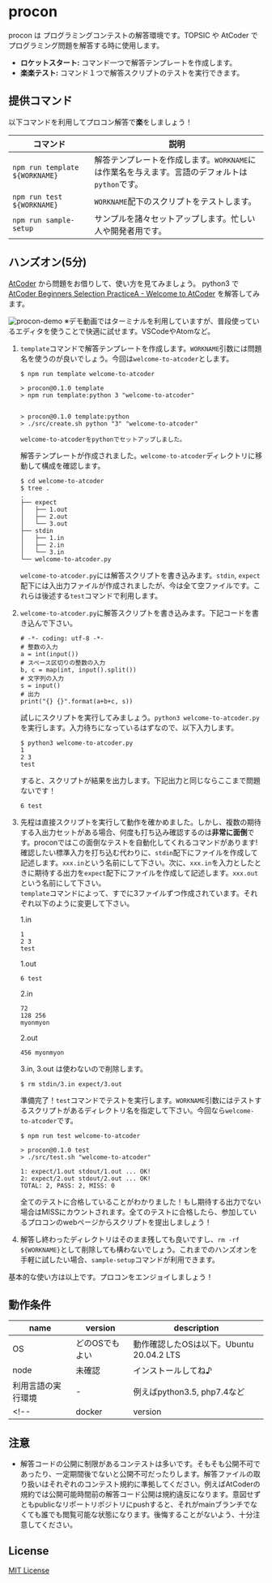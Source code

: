 # procon

procon は プログラミングコンテストの解答環境です。TOPSIC や AtCoder でプログラミング問題を解答する時に使用します。

* **ロケットスタート:** コマンド一つで解答テンプレートを作成します。
* **楽楽テスト:** コマンド１つで解答スクリプトのテストを実行できます。
<!-- * **[追加予定]クリーンな実行:** ローカル端末を汚しません。TODO: 一旦pythonスクリプトをローカルで直接実行して、上記2項目を満たす。 --> 

## 提供コマンド

以下コマンドを利用してプロコン解答で**楽**をしましょう！

| コマンド | 説明 |
| --- | --- |
| `npm run template ${WORKNAME}` |  解答テンプレートを作成します。`WORKNAME`には作業名を与えます。言語のデフォルトは`python`です。 |
| `npm run test ${WORKNAME}` | `WORKNAME`配下のスクリプトをテストします。 |
| `npm run sample-setup` | サンプルを諸々セットアップします。忙しい人や開発者用です。 |

## ハンズオン(5分)

[AtCoder](https://atcoder.jp/home) から問題をお借りして、使い方を見てみましょう。
python3 で [AtCoder Beginners Selection PracticeA - Welcome to AtCoder](https://atcoder.jp/contests/abs/tasks/practice_1?lang=ja) を解答してみます。

![procon-demo](https://user-images.githubusercontent.com/38717219/159227464-759e9fcd-68bc-48e2-bd57-080037548d81.gif)
※デモ動画ではターミナルを利用していますが、普段使っているエディタを使うことで快適に試せます。VSCodeやAtomなど。

1. `template`コマンドで解答テンプレートを作成します。`WORKNAME`引数には問題名を使うのが良いでしょう。今回は`welcome-to-atcoder`とします。

    ```
    $ npm run template welcome-to-atcoder

    > procon@0.1.0 template
    > npm run template:python 3 "welcome-to-atcoder"


    > procon@0.1.0 template:python
    > ./src/create.sh python "3" "welcome-to-atcoder"

    welcome-to-atcoderをpythonでセットアップしました。
    ```

    解答テンプレートが作成されました。`welcome-to-atcoder`ディレクトリに移動して構成を確認します。

    ```
    $ cd welcome-to-atcoder
    $ tree .
    .
    ├── expect
    │   ├── 1.out
    │   ├── 2.out
    │   └── 3.out
    ├── stdin
    │   ├── 1.in
    │   ├── 2.in
    │   └── 3.in
    └── welcome-to-atcoder.py
    ```

    `welcome-to-atcoder.py`には解答スクリプトを書き込みます。`stdin`, `expect`配下には入出力ファイルが作成されましたが、今は全て空ファイルです。これらは後述する`test`コマンドで利用します。

1. `welcome-to-atcoder.py`に解答スクリプトを書き込みます。下記コードを書き込んで下さい。

    ```
    # -*- coding: utf-8 -*-
    # 整数の入力
    a = int(input())
    # スペース区切りの整数の入力
    b, c = map(int, input().split())
    # 文字列の入力
    s = input()
    # 出力
    print("{} {}".format(a+b+c, s))
    ```

    試しにスクリプトを実行してみましょう。`python3 welcome-to-atcoder.py` を実行します。入力待ちになっているはずなので、以下入力します。

    ```
    $ python3 welcome-to-atcoder.py
    1
    2 3
    test
    ```

    すると、スクリプトが結果を出力します。下記出力と同じならここまで問題ないです！

    ```
    6 test
    ```

1. 先程は直接スクリプトを実行して動作を確かめました。しかし、複数の期待する入出力セットがある場合、何度も打ち込み確認するのは**非常に面倒**です。proconではこの面倒なテストを自動化してくれるコマンドがあります!  
確認したい標準入力を打ち込む代わりに、`stdin`配下にファイルを作成して記述します。`xxx.in`という名前にして下さい。次に、`xxx.in`を入力としたときに期待する出力を`expect`配下にファイルを作成して記述します。`xxx.out`という名前にして下さい。  
`template`コマンドによって、すでに3ファイルずつ作成されています。それぞれ以下のように変更して下さい。

    1.in
    ```
    1
    2 3
    test
    ```

    1.out
    ```
    6 test
    ```

    2.in
    ```
    72
    128 256
    myonmyon
    ```

    2.out
    ```
    456 myonmyon
    ```

    3.in, 3.out は使わないので削除します。

    ```
    $ rm stdin/3.in expect/3.out 
    ```

    準備完了！`test`コマンドでテストを実行します。`WORKNAME`引数にはテストするスクリプトがあるディレクトリ名を指定して下さい。今回なら`welcome-to-atcoder`です。

    ```
    $ npm run test welcome-to-atcoder

    > procon@0.1.0 test
    > ./src/test.sh "welcome-to-atcoder"

    1: expect/1.out stdout/1.out ... OK!
    2: expect/2.out stdout/2.out ... OK!
    TOTAL: 2, PASS: 2, MISS: 0
    ```

    全てのテストに合格していることがわかりました！もし期待する出力でない場合はMISSにカウントされます。全てのテストに合格したら、参加しているプロコンのwebページからスクリプトを提出しましょう！

1. 解答し終わったディレクトリはそのまま残しても良いですし、`rm -rf ${WORKNAME}`として削除しても構わないでしょう。これまでのハンズオンを手軽に試したい場合、`sample-setup`コマンドが利用できます。  

基本的な使い方は以上です。プロコンをエンジョイしましょう！

## 動作条件

| name | version | description |
| --- | --- | --- |
| OS | どのOSでもよい | 動作確認したOSは以下。Ubuntu 20.04.2 LTS |
| node | 未確認 | インストールしてね♪ |
| 利用言語の実行環境| - | 例えばpython3.5, php7.4など |
<!-- | docker | version | TODO: versionかくにんする, macOSだとdocker起動してないとエラー | -->

## 注意
 - 解答コードの公開に制限があるコンテストは多いです。そもそも公開不可であったり、一定期間後でないと公開不可だったりします。解答ファイルの取り扱いはそれぞれのコンテスト規約に準拠してください。例えばAtCoderの規約では公開可能時間前の解答コード公開は規約違反になります。意図せずともpublicなリポートリポジトリにpushすると、それがmainブランチでなくても誰でも閲覧可能な状態になります。後悔することがないよう、十分注意してください。

<!-- ## 貢献 -->

<!-- - 絶賛募集中です。CONTORIBUTION.md を参照して下さい。 -->

## License

[MIT License](LICENSE)
